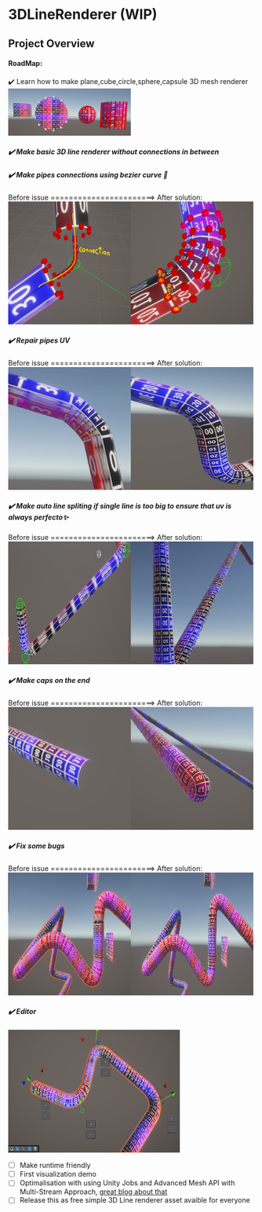 # 3DLineRenderer (WIP)
## Project Overview  <br>
#### RoadMap:

:heavy_check_mark: Learn how to make plane,cube,circle,sphere,capsule 3D mesh renderer <br>
<img src="ReadmeAssets/Primitive3DShapes.png" width=250><br>

##### :heavy_check_mark: Make basic 3D line renderer without connections in between <br>

##### :heavy_check_mark: Make pipes connections using bezier curve 🤔<br>
Before issue =======================> After solution:<br>
<img src="ReadmeAssets/pipesConnections.png" width=250 height=250 align='left'>
<img src="ReadmeAssets/pipesConnectionsSolution.png" width=250 height=250> <br>

##### :heavy_check_mark: Repair pipes UV<br>
Before issue =======================> After solution:<br>
<img src="ReadmeAssets/uvIssue.png" width=250 height=250 align='left'>
<img src="ReadmeAssets/uvIssueSolved.png" width=250 height=250> <br>

##### :heavy_check_mark: Make auto line spliting if single line is too big to ensure that uv is always perfecto✨<br>
Before issue =======================> After solution:<br>
<img src="ReadmeAssets/autolineSpliting.png" width=250 height=250 align='left'>
<img src="ReadmeAssets/autolineSplitingSolved.png" width=250 height=250> <br>
##### :heavy_check_mark: Make caps on the end<br>
Before issue =======================> After solution:<br>
<img src="ReadmeAssets/PipesCap.png" width=250 height=250 align='left'> 
<img src="ReadmeAssets/PipesCapSolved.png" width=250 height=250 ><br>

##### :heavy_check_mark:  Fix some bugs<br>
Before issue =======================> After solution:<br>
<img src="ReadmeAssets/Bugged.png" width=250 height=250 align='left'> 
<img src="ReadmeAssets/BugFixed.png" width=250 height=250 ><br>
##### :heavy_check_mark:  Editor<br>
<img src="ReadmeAssets/Editor.png" width=350 height=250> <br> 
- [ ] Make runtime friendly<br>
- [ ] First visualization demo<br>
- [ ] Optimalisation with using Unity Jobs and Advanced Mesh API with Multi-Stream Approach, <a href="https://catlikecoding.com/unity/tutorials/procedural-meshes/creating-a-mesh/">great blog about that</a><br>
- [ ] Release this as free simple 3D Line renderer asset avaible for everyone <br>
